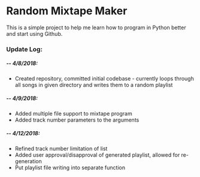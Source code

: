 # Random Mixtape Maker

This is a simple project to help me learn how to program in Python better and start using Github.

### Update Log:

##### -- 4/8/2018: 
  * Created repository, committed initial codebase - currently loops through 
  all songs in given directory and writes them to a random playlist
##### -- 4/9/2018:
  * Added multiple file support to mixtape program
  * Added track number parameters to the arguments
##### -- 4/12/2018:
  * Refined track number limitation of list
  * Added user approval/disapproval of generated playlist, allowed for re-generation
  * Put playlist file writing into separate function
